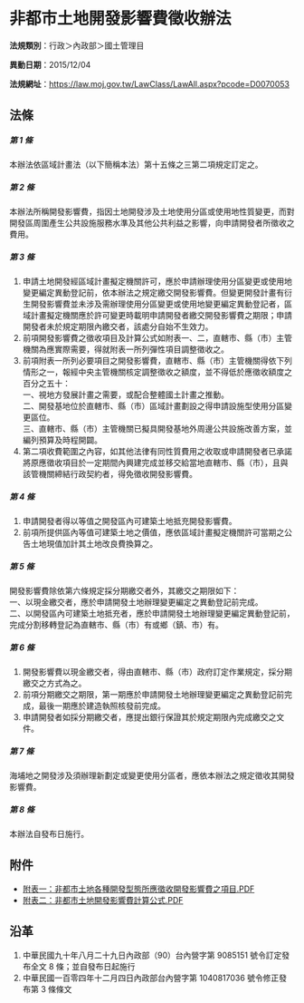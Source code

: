 # 非都市土地開發影響費徵收辦法


**法規類別**：行政＞內政部＞國土管理目

**異動日期**：2015/12/04  

**法規網址**：https://law.moj.gov.tw/LawClass/LawAll.aspx?pcode=D0070053



## 法條
##### 第 1 條
本辦法依區域計畫法（以下簡稱本法）第十五條之三第二項規定訂定之。

##### 第 2 條
本辦法所稱開發影響費，指因土地開發涉及土地使用分區或使用地性質變更，而對開發區周圍產生公共設施服務水準及其他公共利益之影響，向申請開發者所徵收之費用。

##### 第 3 條
1. 申請土地開發經區域計畫擬定機關許可，應於申請辦理使用分區變更或使用地變更編定異動登記前，依本辦法之規定繳交開發影響費。但變更開發計畫有衍生開發影響費並未涉及需辦理使用分區變更或使用地變更編定異動登記者，區域計畫擬定機關應於許可變更時載明申請開發者繳交開發影響費之期限；申請開發者未於規定期限內繳交者，該處分自始不生效力。
1. 前項開發影響費之徵收項目及計算公式如附表一、二，直轄市、縣（市）主管機關為應實際需要，得就附表一所列彈性項目調整徵收之。
1. 前項附表一所列必要項目之開發影響費，直轄市、縣（市）主管機關得依下列情形之一，報經中央主管機關核定調整徵收之額度，並不得低於應徵收額度之百分之五十：  
一、視地方發展計畫之需要，或配合整體國土計畫之推動。  
二、開發基地位於直轄市、縣（市）區域計畫劃設之得申請設施型使用分區變更區位。  
三、直轄市、縣（市）主管機關已擬具開發基地外周邊公共設施改善方案，並編列預算及時程開闢。
1. 第二項收費範圍之內容，如其他法律有同性質費用之收取或申請開發者已承諾將原應徵收項目於一定期間內興建完成並移交給當地直轄市、縣（市），且與該管機關締結行政契約者，得免徵收開發影響費。

##### 第 4 條
1. 申請開發者得以等值之開發區內可建築土地抵充開發影響費。
1. 前項所提供區內等值可建築土地之價值，應依區域計畫擬定機關許可當期之公告土地現值加計其土地改良費換算之。

##### 第 5 條
開發影響費除依第六條規定採分期繳交者外，其繳交之期限如下：  
一、以現金繳交者，應於申請開發土地辦理變更編定之異動登記前完成。  
二、以開發區內可建築土地抵充者，應於申請開發土地辦理變更編定異動登記前，完成分割移轉登記為直轄市、縣（市）有或鄉（鎮、市）有。

##### 第 6 條
1. 開發影響費以現金繳交者，得由直轄市、縣（市）政府訂定作業規定，採分期繳交之方式為之。
1. 前項分期繳交之期限，第一期應於申請開發土地辦理變更編定之異動登記前完成，最後一期應於建造執照核發前完成。
1. 申請開發者如採分期繳交者，應提出銀行保證其於規定期限內完成繳交之文件。

##### 第 7 條
海埔地之開發涉及須辦理新劃定或變更使用分區者，應依本辦法之規定徵收其開發影響費。

##### 第 8 條
本辦法自發布日施行。
## 附件
* [附表一：非都市土地各種開發型態所應徵收開發影響費之項目.PDF](https://law.moj.gov.tw/LawClass/LawGetFile.ashx?FileId=0000170202)
* [附表二：非都市土地開發影響費計算公式.PDF](https://law.moj.gov.tw/LawClass/LawGetFile.ashx?FileId=0000170203)
## 沿革
1. 中華民國九十年八月二十九日內政部（90）台內營字第 9085151  號令訂定發布全文 8  條；並自發布日起施行
1. 中華民國一百零四年十二月四日內政部台內營字第 1040817036 號令修正發布第 3  條條文

